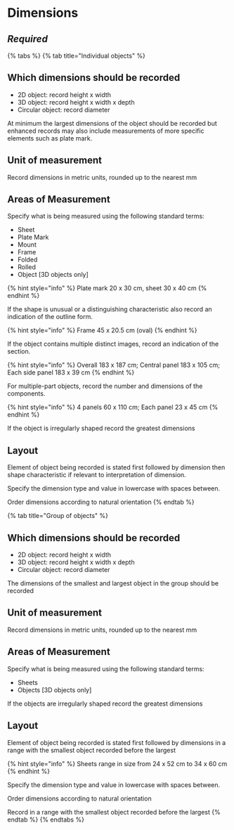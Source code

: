 # Dimensions

## _Required_

{% tabs %}
{% tab title="Individual objects" %}
## Which dimensions should be recorded

* 2D object: record height x width
* 3D object: record height x width x depth
* Circular object: record diameter

At minimum the largest dimensions of the object should be recorded but enhanced records may also include measurements of more specific elements such as plate mark.  

## Unit of measurement

Record dimensions in metric units, rounded up to the nearest mm

## Areas of Measurement

Specify what is being measured using the following standard terms: 

* Sheet 
* Plate Mark
* Mount 
* Frame 
* Folded 
* Rolled
* Object \[3D objects only\]

{% hint style="info" %}
Plate mark 20 x 30 cm, sheet 30 x 40 cm
{% endhint %}

If the shape is unusual or a distinguishing characteristic also record an indication of the outline form. 

{% hint style="info" %}
Frame 45 x 20.5 cm \(oval\)
{% endhint %}

If the object contains multiple distinct images, record an indication of the section.

{% hint style="info" %}
Overall 183 x 187 cm; Central panel 183 x 105 cm; Each side panel 183 x 39 cm
{% endhint %}

For multiple-part objects, record the number and dimensions of the components.

{% hint style="info" %}
4 panels 60 x 110 cm; Each panel 23 x 45 cm
{% endhint %}

If the object is irregularly shaped record the greatest dimensions

## Layout

Element of object being recorded is stated first followed by dimension then shape characteristic if relevant to interpretation of dimension. 

Specify the dimension type and value in lowercase with spaces between. 

Order dimensions according to natural orientation
{% endtab %}

{% tab title="Group of objects" %}
## Which dimensions should be recorded

* 2D object: record height x width
* 3D object: record height x width x depth
* Circular object: record diameter

The dimensions of the smallest and largest object in the group should be recorded 

## Unit of measurement

Record dimensions in metric units, rounded up to the nearest mm

## Areas of Measurement

Specify what is being measured using the following standard terms: 

* Sheets 
* Objects \[3D objects only\]

If the objects are irregularly shaped record the greatest dimensions

## Layout

Element of object being recorded is stated first followed by dimensions in a range with the smallest object recorded before the largest

{% hint style="info" %}
Sheets range in size from 24 x 52 cm to 34 x 60 cm
{% endhint %}

Specify the dimension type and value in lowercase with spaces between. 

Order dimensions according to natural orientation

Record in a range with the smallest object recorded before the largest
{% endtab %}
{% endtabs %}





